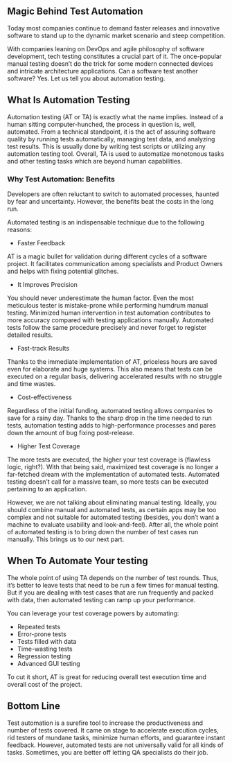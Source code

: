 <!-- Copy and paste the converted output. -->

<!-----
NEW: Check the "Suppress top comment" option to remove this info from the output.

Conversion time: 0.281 seconds.


Using this Markdown file:

1. Paste this output into your source file.
2. See the notes and action items below regarding this conversion run.
3. Check the rendered output (headings, lists, code blocks, tables) for proper
   formatting and use a linkchecker before you publish this page.

Conversion notes:

* Docs to Markdown version 1.0β29
* Sun Oct 25 2020 02:21:31 GMT-0700 (PDT)
* Source doc: Testim newsletter #4: Magic Behind Test Automation
----->



## Magic Behind Test Automation

Today most companies continue to demand faster releases and innovative software to stand up to the dynamic market scenario and steep competition.

With companies leaning on DevOps and agile philosophy of software development, tech testing constitutes a crucial part of it. The once-popular manual testing doesn’t do the trick for some modern connected devices and intricate architecture applications. Can a software test another software? Yes. Let us tell you about automation testing.


## What Is Automation Testing

Automation testing (AT or TA) is exactly what the name implies. Instead of a human sitting computer-hunched, the process in question is, well, automated. From a technical standpoint, it is the act of assuring software quality by running tests automatically, managing test data, and analyzing test results. This is usually done by writing test scripts or utilizing any automation testing tool. Overall, TA is used to automatize monotonous tasks and other testing tasks which are beyond human capabilities.


### Why Test Automation: Benefits

Developers are often reluctant to switch to automated processes, haunted by fear and uncertainty. However, the benefits beat the costs in the long run.

Automated testing is an indispensable technique due to the following reasons:



*   Faster Feedback

AT is a magic bullet for validation during different cycles of a software project. It facilitates communication among specialists and Product Owners and helps with fixing potential glitches.



*   It Improves Precision

You should never underestimate the human factor. Even the most meticulous tester is mistake-prone while performing humdrum manual testing. Minimized human intervention in test automation contributes to more accuracy compared with testing applications manually. Automated tests follow the same procedure precisely and never forget to register detailed results.



*   Fast-track Results

Thanks to the immediate implementation of AT, priceless hours are saved even for elaborate and huge systems. This also means that tests can be executed on a regular basis, delivering accelerated results with no struggle and time wastes.



*   Cost-effectiveness

Regardless of the initial funding, automated testing allows companies to save for a rainy day. Thanks to the sharp drop in the time needed to run tests, automation testing adds to high-performance processes and pares down the amount of bug fixing post-release.



*   Higher Test Coverage

The more tests are executed, the higher your test coverage is (flawless logic, right?). With that being said, maximized test coverage is no longer a far-fetched dream with the implementation of automated tests. Automated testing doesn’t call for a massive team, so more tests can be executed pertaining to an application.

However, we are not talking about eliminating manual testing. Ideally, you should combine manual and automated tests, as certain apps may be too complex and not suitable for automated testing (besides, you don’t want a machine to evaluate usability and look-and-feel).  After all, the whole point of automated testing is to bring down the number of test cases run manually.  This brings us to our next part.


## When To Automate Your testing

The whole point of using TA depends on the number of test rounds. Thus, it’s better to leave tests that need to be run a few times for manual testing. But if you are dealing with test cases that are run frequently and packed with data, then automated testing can ramp up your performance.

You can leverage your test coverage powers by automating:



*   Repeated tests
*   Error-prone tests
*   Tests filled with data
*   Time-wasting tests
*   Regression testing
*   Advanced GUI testing

To cut it short, AT is great for reducing overall test execution time and overall cost of the project.


## Bottom Line

Test automation is a surefire tool to increase the productiveness and number of tests covered. It came on stage to accelerate execution cycles, rid testers of mundane tasks, minimize human efforts, and guarantee instant feedback. However, automated tests are not universally valid for all kinds of tasks. Sometimes, you are better off letting QA specialists do their job.
